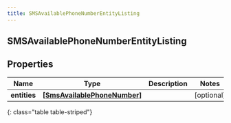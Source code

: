 ```yaml
---
title: SMSAvailablePhoneNumberEntityListing
---
```

## SMSAvailablePhoneNumberEntityListing

## Properties

|Name | Type | Description | Notes|
|------------ | ------------- | ------------- | -------------|
| **entities** | [**[SmsAvailablePhoneNumber]**](SmsAvailablePhoneNumber.html) |  | [optional] |
{: class="table table-striped"}


